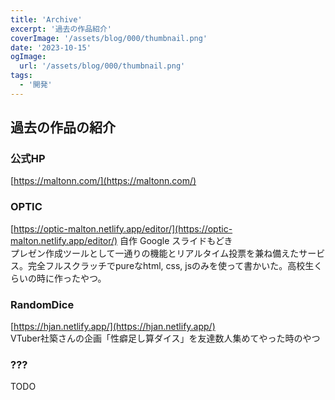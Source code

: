```yaml
---
title: 'Archive'
excerpt: '過去の作品紹介'
coverImage: '/assets/blog/000/thumbnail.png'
date: '2023-10-15'
ogImage:
  url: '/assets/blog/000/thumbnail.png'
tags:
  - '開発'
---
```


## 過去の作品の紹介

### 公式HP
[https://maltonn.com/](https://maltonn.com/)

### OPTIC
[https://optic-malton.netlify.app/editor/](https://optic-malton.netlify.app/editor/)
自作 Google スライドもどき  
プレゼン作成ツールとして一通りの機能とリアルタイム投票を兼ね備えたサービス。完全フルスクラッチでpureなhtml, css, jsのみを使って書かいた。高校生くらいの時に作ったやつ。

### RandomDice
[https://hjan.netlify.app/](https://hjan.netlify.app/)  
VTuber社築さんの企画「性癖足し算ダイス」を友達数人集めてやった時のやつ

### ???
TODO